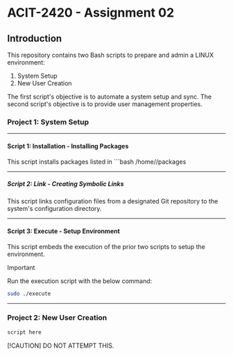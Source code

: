 # ACIT-2420 - Assignment 02

## Introduction

This repository contains two Bash scripts to prepare and admin a LINUX environment:

1. System Setup
2. New User Creation 

The first script's objective is to automate a system setup and sync.
The second script's objective is to provide user management properties. 

### Project 1: System Setup

---

#### Script 1: Installation - Installing Packages

This script installs packages listed in ```bash /home/<user>/packages

---

##### Script 2: Link - Creating Symbolic Links

This script links configuration files from a designated Git repository to the system's configuration directory.

---

#### Script 3: Execute - Setup Environment

This script embeds the execution of the prior two scripts to setup the environment. 

> [!IMPORTANT]
> Run the execution script with the below command:
> ```bash
> sudo ./execute
> ```

---

### Project 2: New User Creation

```bash
script here
```

[!CAUTION] 
DO NOT ATTEMPT THIS.

